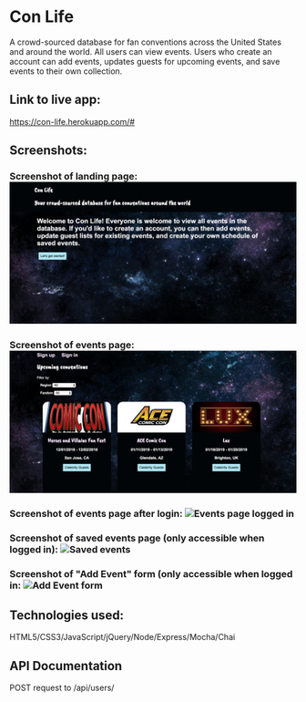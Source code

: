 # Con Life

A crowd-sourced database for fan conventions across the United States and around the world. All users can view events. Users who create an account can add events, updates guests for upcoming events, and save events to their own collection.

## Link to live app: 
https://con-life.herokuapp.com/#

## Screenshots:

### Screenshot of landing page: ![Landing page](/screenshots/landing_page.png)

### Screenshot of events page: ![Events page](/screenshots/events_page.png)

### Screenshot of events page after login: ![Events page logged in](/screenshots/events_page_auth.png)

### Screenshot of saved events page (only accessible when logged in): ![Saved events](/screenshots/saved_events.png)

### Screenshot of "Add Event" form (only accessible when logged in: ![Add Event form](/screenshots/add_event.png)

## Technologies used: 
HTML5/CSS3/JavaScript/jQuery/Node/Express/Mocha/Chai

## API Documentation
POST request to /api/users/
